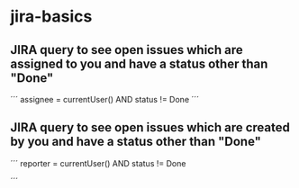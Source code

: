 # jira-basics

## JIRA query to see open issues which are assigned to you and have a status other than "Done"
´´´
assignee = currentUser() AND status != Done
´´´

## JIRA query to see open issues which are created by you and have a status other than "Done"
´´´
reporter = currentUser() AND status != Done

´´´
